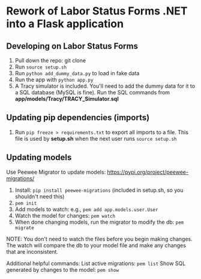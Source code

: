 # Rework of Labor Status Forms .NET into a Flask application

## Developing on Labor Status Forms
1. Pull down the repo: git clone <URL>
2. Run ```source setup.sh```
3. Run ```python add_dummy_data.py``` to load in fake data
4. Run the app with ```python app.py```
5. A Tracy simulator is included.
   You'll need to add the dummy data for it to a SQL database (MySQL is fine).
   Run the SQL commands from **app/models/Tracy/TRACY_Simulator.sql**

## Updating pip dependencies (imports)
1. Run ```pip freeze > requirements.txt``` to export all imports to a file. This file is used by **setup.sh** when the next user runs ```source setup.sh```

## Updating models
Use Peewee Migrator to update models: https://pypi.org/project/peewee-migrations/

1. Install: ```pip install peewee-migrations``` (included in setup.sh, so you shouldn't need this)
2. ```pem init```
3. Add models to watch: e.g., ```pem add app.models.user.User```
4. Watch the model for changes: ```pem watch```
5. When done changing models, run the migrator to modify the db: ```pem migrate```

NOTE: You don't need to watch the files before you begin making changes.
The watch will compare the db to your model file and make any changes that are inconsistent.

Additional helpful commands:
List active migrations: ```pem list```
Show SQL generated by changes to the model: ```pem show```

